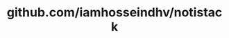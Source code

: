 ---
layout: post
title: github.com/iamhosseindhv/notistack
categories: link
tags: [انگلیسی, برنامه‌نویسی]
---